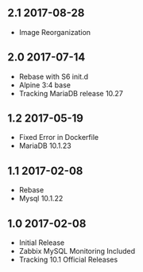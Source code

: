 ## 2.1 2017-08-28 <dave at tiredofit dot ca>

* Image Reorganization

## 2.0 2017-07-14 <dave at tiredofit dot ca>

* Rebase with S6 init.d
* Alpine 3:4 base
* Tracking MariaDB release 10.27 

## 1.2 2017-05-19 <dave at tiredofit dot ca>

* Fixed Error in Dockerfile
* MariaDB 10.1.23

## 1.1 2017-02-08 <dave at tiredofit dot ca>

* Rebase
* Mysql 10.1.22

## 1.0 2017-02-08 <dave at tiredofit dot ca>

* Initial Release
* Zabbix MySQL Monitoring Included
* Tracking 10.1 Official Releases
